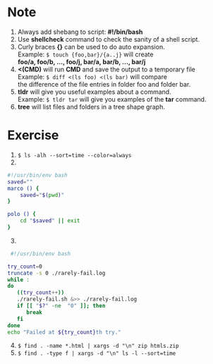 # Note
1. Always add shebang to script: **#!/bin/bash**
2. Use **shellcheck** command to check the sanity of a shell script.
3. Curly braces **{}** can be used to do auto expansion.  
Example: `$ touch {foo,bar}/{a..j}` will create  
**foo/a, foo/b, ..., foo/j, bar/a, bar/b, ..., bar/j**
4. **<(CMD)** will run **CMD** and save the output to a temporary file  
Example: `$ diff <(ls foo) <(ls bar)` will compare  
the difference of the file entries in folder foo and folder bar.
5. **tldr** will give you useful examples about a command.  
Example: `$ tldr tar` will give you examples of the **tar** command.
6. **tree** will list files and folders in a tree shape graph.

# Exercise
1. `$ ls -alh --sort=time --color=always`
2. 
```bash
#!/usr/bin/env bash
saved=""
marco () {
    saved="$(pwd)"
}

polo () {
    cd "$saved" || exit
}
```
3. 
```bash
 #!/usr/bin/env bash

try_count=0
truncate -s 0 ./rarely-fail.log
while :
do
   ((try_count++))
   ./rarely-fail.sh &>> ./rarely-fail.log
   if [[ "$?" -ne  "0" ]]; then
      break
   fi
done
echo "Failed at ${try_count}th try."
```
4. `$ find . -name *.html | xargs -d "\n" zip htmls.zip`
5. `$ find . -type f | xargs -d "\n" ls -l --sort=time`